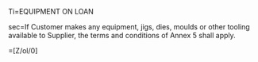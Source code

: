 Ti=EQUIPMENT ON LOAN

sec=If Customer makes any equipment, jigs, dies, moulds or other tooling available to Supplier, the terms and conditions of Annex 5 shall apply.

=[Z/ol/0]
